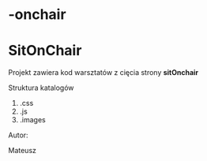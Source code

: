 # -onchair



SitOnChair
===========

Projekt zawiera kod warsztatów z cięcia strony **sitOnchair**

Struktura katalogów

1. .css
2. .js
3. .images


Autor:

Mateusz